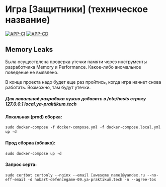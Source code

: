 # Игра [Защитники] (техническое название)

[![APP-CI](https://github.com/praktikum-game/defence-game/actions/workflows/ci.yml/badge.svg?branch=main)](https://github.com/praktikum-game/defence-game/actions/workflows/ci.yml)
[![APP-CD](https://github.com/praktikum-game/defence-game/actions/workflows/cd.yml/badge.svg?branch=main)](https://github.com/praktikum-game/defence-game/actions/workflows/cd.yml)

## Memory Leaks

Была осуществлена проверка утечки памяти через инструменты разработчика Memory и Performance. Какое-либо аномальное поведение не выявлено.

В конце проекта надо будет еще раз пройтись, когда игра начнет снова работать. Возможно, там будут утечки.

##### Для локальной разрабоки нужно добавить в /etc/hosts строку 127.0.0.1 local.ya-praktikum.tech

#### Локальная (prod) сборка:

`sudo docker-compose -f docker-compose.yml -f docker-compose.local.yml up -d`

#### Прод сборка (облако):

`sudo docker-compose up -d`

#### Запрос серта:

`sudo certbot certonly --nginx --email [awesome_name]@yandex.ru --no-eff-email -d hobart-defencegame-09.ya-praktikum.tech -n --agree-tos`
